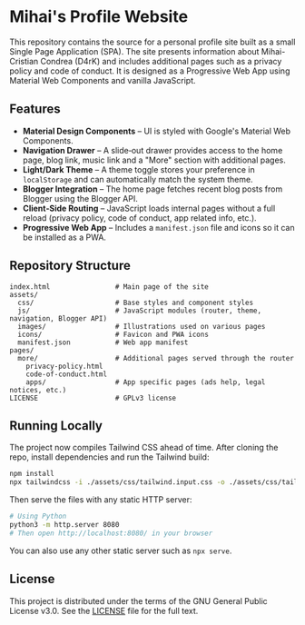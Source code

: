 # Mihai's Profile Website

This repository contains the source for a personal profile site built as a small Single Page Application (SPA). The site presents information about Mihai-Cristian Condrea (D4rK) and includes additional pages such as a privacy policy and code of conduct. It is designed as a Progressive Web App using Material Web Components and vanilla JavaScript.

## Features

- **Material Design Components** – UI is styled with Google's Material Web Components.
- **Navigation Drawer** – A slide‑out drawer provides access to the home page, blog link, music link and a "More" section with additional pages.
- **Light/Dark Theme** – A theme toggle stores your preference in `localStorage` and can automatically match the system theme.
- **Blogger Integration** – The home page fetches recent blog posts from Blogger using the Blogger API.
- **Client‑Side Routing** – JavaScript loads internal pages without a full reload (privacy policy, code of conduct, app related info, etc.).
- **Progressive Web App** – Includes a `manifest.json` file and icons so it can be installed as a PWA.

## Repository Structure

```
index.html                # Main page of the site
assets/
  css/                    # Base styles and component styles
  js/                     # JavaScript modules (router, theme, navigation, Blogger API)
  images/                 # Illustrations used on various pages
  icons/                  # Favicon and PWA icons
  manifest.json           # Web app manifest
pages/
  more/                   # Additional pages served through the router
    privacy-policy.html
    code-of-conduct.html
    apps/                 # App specific pages (ads help, legal notices, etc.)
LICENSE                   # GPLv3 license
```

## Running Locally

The project now compiles Tailwind CSS ahead of time. After cloning the repo, install dependencies and run the Tailwind build:

```bash
npm install
npx tailwindcss -i ./assets/css/tailwind.input.css -o ./assets/css/tailwind.css --minify
```

Then serve the files with any static HTTP server:

```bash
# Using Python
python3 -m http.server 8080
# Then open http://localhost:8080/ in your browser
```

You can also use any other static server such as `npx serve`.

## License

This project is distributed under the terms of the GNU General Public License v3.0. See the [LICENSE](LICENSE) file for the full text.

